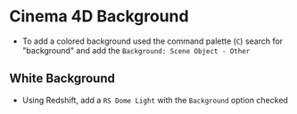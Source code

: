# Cinema 4D Background

- To add a colored background used the command palette (`C`) search for "background" and add the `Background: Scene Object - Other`

## White Background

- Using Redshift, add a `RS Dome Light` with the `Background` option checked
